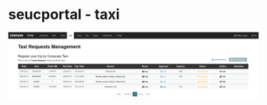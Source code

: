 # seucportal - taxi

<img src="https://github.com/Ipalnemoani/seucportal/blob/master/screens/taxi_01.png"></img>
